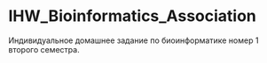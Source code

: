 # IHW_Bioinformatics_Association
Индивидуальное домашнее задание по биоинформатике номер 1 второго семестра.
